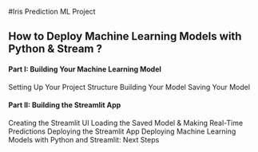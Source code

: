 #Iris Prediction ML Project
##  How to Deploy Machine Learning Models with Python & Stream ?
#### Part I: Building Your Machine Learning Model
Setting Up Your Project Structure
Building Your Model
Saving Your Model
####  Part II: Building the Streamlit App
Creating the Streamlit UI
Loading the Saved Model & Making Real-Time Predictions
Deploying the Streamlit App
Deploying Machine Learning Models with Python and Streamlit: Next Steps
